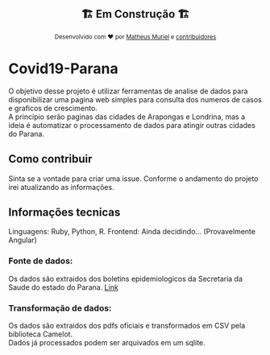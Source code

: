<h2 align="center"> 🏗️ Em Construção 🏗️ </h2>

<p align="center">
  <sub>Desenvolvido com ❤︎ por
    <a href="https://github.com/MatheusMuriel">Matheus Muriel</a> e
    <a href="https://github.com/MatheusMuriel/Covid19-Parana/graphs/contributors"> contribuidores
    </a>
  </sub>  
</p>

# Covid19-Parana
O objetivo desse projeto é utilizar ferramentas de analise de dados para disponibilizar uma pagina web simples para consulta dos numeros de casos e graficos de crescimento.  
A principio serão paginas das cidades de Arapongas e Londrina, mas a ideia é automatizar o processamento de dados para atingir outras cidades do Parana.


## Como contribuir
Sinta se a vontade para criar uma issue. Conforme o andamento do projeto irei atualizando as informações.

## Informações tecnicas
Linguagens: Ruby, Python, R.
Frontend: Ainda decidindo... (Provavelmente Angular)

### Fonte de dados:
Os dados são extraidos dos boletins epidemiologicos da Secretaria da Saude do estado do Parana. [Link](http://www.saude.pr.gov.br/modules/conteudo/conteudo.php?conteudo=3507)

### Transformação de dados:
Os dados são extraidos dos pdfs oficiais e transformados em CSV pela biblioteca Camelot.  
Dados já processados podem ser arquivados em um sqlite.